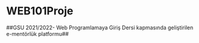# WEB101Proje

##GSU 2021/2022- Web Programlamaya Giriş Dersi kapmasında geliştirilen e-mentörlük platformu##
